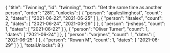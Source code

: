 {
  "title": "Twinning",
  "id": "twinning",
  "text": "Get the same time as another person",
  "order": "281",
  "unlocks": [
    {
      "person": "apaleslimghost",
      "count": 2,
      "dates": [
        "2021-06-22",
        "2021-06-25"
      ]
    },
    {
      "person": "itsalex",
      "count": 2,
      "dates": [
        "2021-06-24",
        "2021-06-29"
      ]
    },
    {
      "person": "j-sheps",
      "count": 1,
      "dates": [
        "2021-06-22"
      ]
    },
    {
      "person": "Oliver Turner",
      "count": 1,
      "dates": [
        "2021-06-24"
      ]
    },
    {
      "person": "varjmes",
      "count": 1,
      "dates": [
        "2021-06-25"
      ]
    },
    {
      "person": "Rowan M",
      "count": 1,
      "dates": [
        "2021-06-29"
      ]
    }
  ],
  "totalUnlocks": 8
}